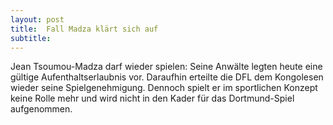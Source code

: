 ```yaml
---
layout: post
title:  Fall Madza klärt sich auf
subtitle:  
---
```


Jean Tsoumou-Madza darf wieder spielen: Seine Anwälte legten heute eine gültige Aufenthaltserlaubnis vor. Daraufhin erteilte die DFL dem Kongolesen wieder seine Spielgenehmigung. Dennoch spielt er im sportlichen Konzept keine Rolle mehr und wird nicht in den Kader für das Dortmund-Spiel aufgenommen.


